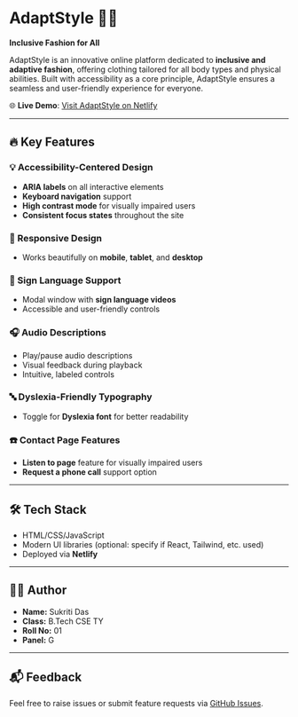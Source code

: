 # AdaptStyle 👚✨

**Inclusive Fashion for All**

AdaptStyle is an innovative online platform dedicated to **inclusive and adaptive fashion**, offering clothing tailored for all body types and physical abilities. Built with accessibility as a core principle, AdaptStyle ensures a seamless and user-friendly experience for everyone.

🌐 **Live Demo**: [Visit AdaptStyle on Netlify](https://sprightly-buttercream-17aadb.netlify.app/)

---

## 🔥 Key Features

### 💡 Accessibility-Centered Design
- **ARIA labels** on all interactive elements
- **Keyboard navigation** support
- **High contrast mode** for visually impaired users
- **Consistent focus states** throughout the site

### 📱 Responsive Design
- Works beautifully on **mobile**, **tablet**, and **desktop**

### 🧏 Sign Language Support
- Modal window with **sign language videos**
- Accessible and user-friendly controls

### 🎧 Audio Descriptions
- Play/pause audio descriptions
- Visual feedback during playback
- Intuitive, labeled controls

### 🔤 Dyslexia-Friendly Typography
- Toggle for **Dyslexia font** for better readability

### ☎️ Contact Page Features
- **Listen to page** feature for visually impaired users
- **Request a phone call** support option

---

## 🛠 Tech Stack

- HTML/CSS/JavaScript
- Modern UI libraries (optional: specify if React, Tailwind, etc. used)
- Deployed via **Netlify**

---

## 👩‍💻 Author

- **Name:** Sukriti Das  
- **Class:** B.Tech CSE TY  
- **Roll No:** 01  
- **Panel:** G

---

## 📬 Feedback

Feel free to raise issues or submit feature requests via [GitHub Issues](https://github.com/yourusername/adaptstyle/issues).

